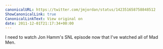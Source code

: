 ```yaml
---
canonicalURL: https://twitter.com/jmjordan/status/142351658758848512
ShowCanonicalLink: true
CanonicalLinkText: View original on
date: 2011-12-01T21:17:34+00:00
---
```

I need to watch Jon Hamm's SNL episode now that I've watched all of Mad Men.